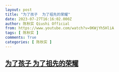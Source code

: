 ```yaml
---
layout: post
title: "为了孩子  为了祖先的荣耀"
date: 2023-07-27T16:16:02.000Z
author: 陈秋实 Qiushi Official
from: https://www.youtube.com/watch?v=9KWjYh5HliA
tags: [ 陈秋实 ]
comments: True
categories: [ 陈秋实 ]
---
```

<!--1690474562000-->
[为了孩子  为了祖先的荣耀](https://www.youtube.com/watch?v=9KWjYh5HliA)
------

<div>

</div>
